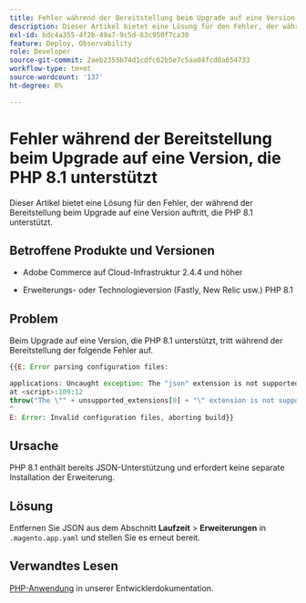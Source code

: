 ```yaml
---
title: Fehler während der Bereitstellung beim Upgrade auf eine Version, die PHP 8.1 unterstützt
description: Dieser Artikel bietet eine Lösung für den Fehler, der während der Bereitstellung beim Upgrade auf eine Version auftritt, die PHP 8.1 unterstützt.
exl-id: bdc4a355-4f2b-49a7-9c5d-63c950f7ca30
feature: Deploy, Observability
role: Developer
source-git-commit: 2aeb2355b74d1cdfc62b5e7c5aa04fcd0a654733
workflow-type: tm+mt
source-wordcount: '137'
ht-degree: 0%

---
```


# Fehler während der Bereitstellung beim Upgrade auf eine Version, die PHP 8.1 unterstützt

Dieser Artikel bietet eine Lösung für den Fehler, der während der Bereitstellung beim Upgrade auf eine Version auftritt, die PHP 8.1 unterstützt.

## Betroffene Produkte und Versionen

* Adobe Commerce auf Cloud-Infrastruktur 2.4.4 und höher

* Erweiterungs- oder Technologieversion (Fastly, New Relic usw.) PHP 8.1

## Problem

Beim Upgrade auf eine Version, die PHP 8.1 unterstützt, tritt während der Bereitstellung der folgende Fehler auf.

```PHP
{{E: Error parsing configuration files:

applications: Uncaught exception: The "json" extension is not supported for php:8.1
at <script>:109:12
throw("The \"" + unsupported_extensions[0] + "\" extension is not supported for " + service.type);
^
E: Error: Invalid configuration files, aborting build}}
```

## Ursache

PHP 8.1 enthält bereits JSON-Unterstützung und erfordert keine separate Installation der Erweiterung.

## Lösung

Entfernen Sie JSON aus dem Abschnitt **Laufzeit** > **Erweiterungen** in `.magento.app.yaml` und stellen Sie es erneut bereit.

## Verwandtes Lesen

[PHP-Anwendung](https://experienceleague.adobe.com/de/docs/commerce-cloud-service/user-guide/configure/app/php-settings) in unserer Entwicklerdokumentation.
